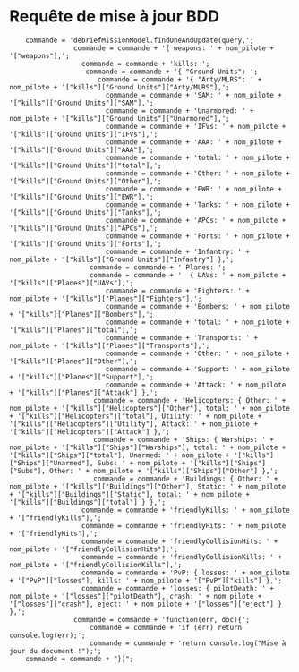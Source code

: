 # Requête de mise à jour BDD

		commande = 'debriefMissionModel.findOneAndUpdate(query,';
					commande = commande + '{ weapons: ' + nom_pilote + '["weapons"],';
					  commande = commande + 'kills: ';
					   commande = commande + '{ "Ground Units": ';
						  commande = commande + '{ "Arty/MLRS": ' + nom_pilote + '["kills"]["Ground Units"]["Arty/MLRS"],';
							commande = commande + 'SAM: ' + nom_pilote + '["kills"]["Ground Units"]["SAM"],';
							commande = commande + 'Unarmored: ' + nom_pilote + '["kills"]["Ground Units"]["Unarmored"],';
							commande = commande + 'IFVs: ' + nom_pilote + '["kills"]["Ground Units"]["IFVs"],';
							commande = commande + 'AAA: ' + nom_pilote + '["kills"]["Ground Units"]["AAA"],';
							commande = commande + 'total: ' + nom_pilote + '["kills"]["Ground Units"]["total"],';
							commande = commande + 'Other: ' + nom_pilote + '["kills"]["Ground Units"]["Other"],';
							commande = commande + 'EWR: ' + nom_pilote + '["kills"]["Ground Units"]["EWR"],';
							commande = commande + 'Tanks: ' + nom_pilote + '["kills"]["Ground Units"]["Tanks"],';
							commande = commande + 'APCs: ' + nom_pilote + '["kills"]["Ground Units"]["APCs"],';
							commande = commande + 'Forts: ' + nom_pilote + '["kills"]["Ground Units"]["Forts"],';
							commande = commande + 'Infantry: ' + nom_pilote + '["kills"]["Ground Units"]["Infantry"] },';
						commande = commande + ' Planes: ';
						commande = commande + '  { UAVs: ' + nom_pilote + '["kills"]["Planes"]["UAVs"],';
							commande = commande + 'Fighters: ' + nom_pilote + '["kills"]["Planes"]["Fighters"],';
							commande = commande + 'Bombers: ' + nom_pilote + '["kills"]["Planes"]["Bombers"],';
							commande = commande + 'total: ' + nom_pilote + '["kills"]["Planes"]["total"],';
							commande = commande + 'Transports: ' + nom_pilote + '["kills"]["Planes"]["Transports"],';
							commande = commande + 'Other: ' + nom_pilote + '["kills"]["Planes"]["Other"],';
							commande = commande + 'Support: ' + nom_pilote + '["kills"]["Planes"]["Support"],';
							commande = commande + 'Attack: ' + nom_pilote + '["kills"]["Planes"]["Attack"] },';
						 commande = commande + 'Helicopters: { Other: ' + nom_pilote + '["kills"]["Helicopters"]["Other"], total: ' + nom_pilote + '["kills"]["Helicopters"]["total"], Utility: ' + nom_pilote + '["kills"]["Helicopters"]["Utility"], Attack: ' + nom_pilote + '["kills"]["Helicopters"]["Attack"] },';
						 commande = commande + 'Ships: { Warships: ' + nom_pilote + '["kills"]["Ships"]["Warships"], total: ' + nom_pilote + '["kills"]["Ships"]["total"], Unarmed: ' + nom_pilote + '["kills"]["Ships"]["Unarmed"], Subs: ' + nom_pilote + '["kills"]["Ships"]["Subs"], Other: ' + nom_pilote + '["kills"]["Ships"]["Other"] },';
						 commande = commande + 'Buildings: { Other: ' + nom_pilote + '["kills"]["Buildings"]["Other"], Static: ' + nom_pilote + '["kills"]["Buildings"]["Static"], total: ' + nom_pilote + '["kills"]["Buildings"]["total"] } },';
					  commande = commande + 'friendlyKills: ' + nom_pilote + '["friendlyKills"],';
					  commande = commande + 'friendlyHits: ' + nom_pilote + '["friendlyHits"],';
					  commande = commande + 'friendlyCollisionHits: ' + nom_pilote + '["friendlyCollisionHits"],';
					  commande = commande + 'friendlyCollisionKills: ' + nom_pilote + '["friendlyCollisionKills"],';
					  commande = commande + 'PvP: { losses: ' + nom_pilote + '["PvP"]["losses"], kills: ' + nom_pilote + '["PvP"]["kills"] },';
					  commande = commande + 'losses: { pilotDeath: ' + nom_pilote + '["losses"]["pilotDeath"], crash: ' + nom_pilote + '["losses"]["crash"], eject: ' + nom_pilote + '["losses"]["eject"] } },';
					commande = commande + 'function(err, doc){';
						commande = commande + 'if (err) return console.log(err);';
						commande = commande + 'return console.log("Mise à jour du document !");';
		commande = commande + "})";

